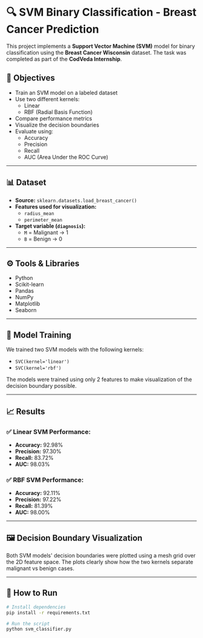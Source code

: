 # 🔍 SVM Binary Classification - Breast Cancer Prediction

This project implements a **Support Vector Machine (SVM)** model for binary classification using the **Breast Cancer Wisconsin** dataset. The task was completed as part of the **CodVeda Internship**.

## 📌 Objectives

- Train an SVM model on a labeled dataset
- Use two different kernels:
  - Linear
  - RBF (Radial Basis Function)
- Compare performance metrics
- Visualize the decision boundaries
- Evaluate using:
  - Accuracy
  - Precision
  - Recall
  - AUC (Area Under the ROC Curve)

---

## 📊 Dataset

- **Source:** `sklearn.datasets.load_breast_cancer()`
- **Features used for visualization:**  
  - `radius_mean`  
  - `perimeter_mean`
- **Target variable (`diagnosis`):**
  - `M` = Malignant → 1  
  - `B` = Benign → 0

---

## ⚙️ Tools & Libraries

- Python
- Scikit-learn
- Pandas
- NumPy
- Matplotlib
- Seaborn

---

## 🧠 Model Training

We trained two SVM models with the following kernels:

- `SVC(kernel='linear')`
- `SVC(kernel='rbf')`

The models were trained using only 2 features to make visualization of the decision boundary possible.

---

## 📈 Results

### ✅ Linear SVM Performance:
- **Accuracy:** 92.98%
- **Precision:** 97.30%
- **Recall:** 83.72%
- **AUC:** 98.03%

### ✅ RBF SVM Performance:
- **Accuracy:** 92.11%
- **Precision:** 97.22%
- **Recall:** 81.39%
- **AUC:** 98.00%

---

## 🖼️ Decision Boundary Visualization

Both SVM models' decision boundaries were plotted using a mesh grid over the 2D feature space. The plots clearly show how the two kernels separate malignant vs benign cases.

---

## 🧪 How to Run

```bash
# Install dependencies
pip install -r requirements.txt

# Run the script
python svm_classifier.py
